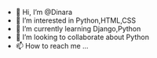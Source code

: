 - 👋 Hi, I’m @Dinara
- 👀 I’m interested in Python,HTML,CSS 
- 🌱 I’m currently learning Django,Python
- 💞️ I’m looking to collaborate about Python
- 📫 How to reach me ...

<!---
Avalya/Avalya is a ✨ special ✨ repository because its `README.md` (this file) appears on your GitHub profile.
You can click the Preview link to take a look at your changes.
--->
